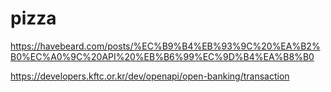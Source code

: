 # pizza
https://havebeard.com/posts/%EC%B9%B4%EB%93%9C%20%EA%B2%B0%EC%A0%9C%20API%20%EB%B6%99%EC%9D%B4%EA%B8%B0

https://developers.kftc.or.kr/dev/openapi/open-banking/transaction
